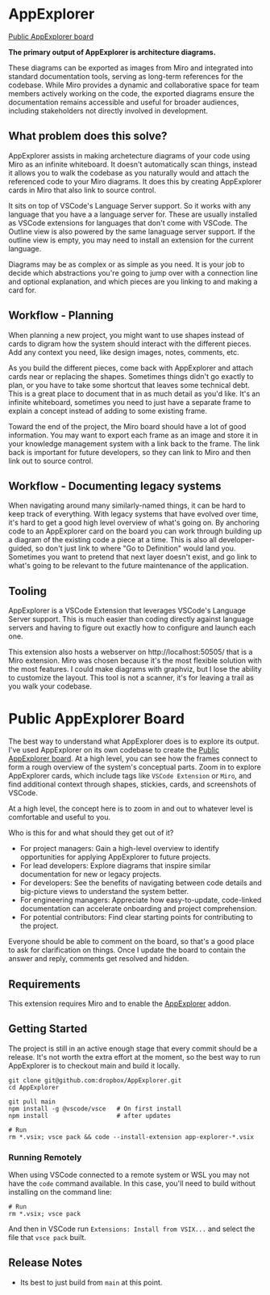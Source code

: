 # AppExplorer

[Public AppExplorer board](https://miro.com/app/board/uXjVL0VAGdA=/?share_link_id=273783644676)

**The primary output of AppExplorer is architecture diagrams.**

These diagrams can be exported as images from Miro and integrated into standard
documentation tools, serving as long-term references for the codebase. While
Miro provides a dynamic and collaborative space for team members actively
working on the code, the exported diagrams ensure the documentation remains
accessible and useful for broader audiences, including stakeholders not directly
involved in development.

## What problem does this solve?

AppExplorer assists in making archetecture diagrams of your code using Miro as
an infinite whiteboard. It doesn't automatically scan things, instead it allows
you to walk the codebase as you naturally would and attach the referenced code
to your Miro diagrams. It does this by creating AppExplorer cards in Miro that
also link to source control.

It sits on top of VSCode's Language Server support. So it works with any
language that you have a a language server for. These are usually installed as
VSCode extensions for languages that don't come with VSCode. The Outline view is
also powered by the same lanaguage server support. If the outline view is
empty, you may need to install an extension for the current language.

Diagrams may be as complex or as simple as you need. It is your job to decide
which abstractions you're going to jump over with a connection line and optional
explanation, and which pieces are you linking to and making a card for.

## Workflow - Planning

When planning a new project, you might want to use shapes instead of cards to
digram how the system should interact with the different pieces. Add any context
you need, like design images, notes, comments, etc.

As you build the different pieces, come back with AppExplorer and attach cards
near or replacing the shapes. Sometimes things didn't go exactly to plan, or you
have to take some shortcut that leaves some technical debt. This is a great
place to document that in as much detail as you'd like. It's an infinite
whiteboard, sometimes you need to just have a separate frame to explain a
concept instead of adding to some existing frame.

Toward the end of the project, the Miro board should have a lot of good
information. You may want to export each frame as an image and store it in your
knowledge management system with a link back to the frame. The link back is
important for future developers, so they can link to Miro and then link out to
source control.

## Workflow - Documenting legacy systems

When navigating around many similarly-named things, it can be hard to keep track
of everything. With legacy systems that have evolved over time, it's hard to get
a good high level overview of what's going on. By anchoring code to an
AppExplorer card on the board you can work through building up a diagram of the
existing code a piece at a time. This is also all developer-guided, so don't
just link to where "Go to Definition" would land you. Sometimes you want to
pretend that next layer doesn't exist, and go link to what's going to be
relevant to the future maintenance of the application.

## Tooling

AppExplorer is a VSCode Extension that leverages VSCode's Language Server
support. This is much easier than coding directly against language servers and
having to figure out exactly how to configure and launch each one.

This extension also hosts a webserver on http://localhost:50505/ that is a Miro
extension. Miro was chosen because it's the most flexible solution with the most
features. I could make diagrams with graphviz, but I lose the ability to
customize the layout. This tool is not a scanner, it's for leaving a trail as
you walk your codebase.

# Public AppExplorer Board

The best way to understand what AppExplorer does is to explore its output. I've
used AppExplorer on its own codebase to create the [Public AppExplorer
board](https://miro.com/app/board/uXjVL0VAGdA=/?share_link_id=273783644676). At
a high level, you can see how the frames connect to form a rough overview of the
system's conceptual parts. Zoom in to explore AppExplorer cards, which include
tags like `VSCode Extension` or `Miro`, and find additional context through shapes,
stickies, cards, and screenshots of VSCode.

At a high level, the concept here is to zoom in and out to whatever level is
comfortable and useful to you.

Who is this for and what should they get out of it?

- For project managers: Gain a high-level overview to identify opportunities for applying AppExplorer to future projects.
- For lead developers: Explore diagrams that inspire similar documentation for new or legacy projects.
- For developers: See the benefits of navigating between code details and big-picture views to understand the system better.
- For engineering managers: Appreciate how easy-to-update, code-linked documentation can accelerate onboarding and project comprehension.
- For potential contributors: Find clear starting points for contributing to the project.

Everyone should be able to comment on the board, so that's a good place to ask
for clarification on things. Once I update the board to contain the answer and
reply, comments get resolved and hidden.

## Requirements

This extension requires Miro and to enable the [AppExplorer](https://miro.com/oauth/authorize/?response_type=code&client_id=3458764531189693223&redirect_uri=%2Fconfirm-app-install%2F) addon.

## Getting Started

The project is still in an active enough stage that every commit should be a
release. It's not worth the extra effort at the moment, so the best way to run
AppExplorer is to checkout main and build it locally.

```
git clone git@github.com:dropbox/AppExplorer.git
cd AppExplorer

git pull main
npm install -g @vscode/vsce   # On first install
npm install                   # after updates

# Run
rm *.vsix; vsce pack && code --install-extension app-explorer-*.vsix
```

### Running Remotely

When using VSCode connected to a remote system or WSL you may not have the
`code` command available. In this case, you'll need to build without installing
on the command line:

```
# Run
rm *.vsix; vsce pack
```

And then in VSCode run `Extensions: Install from VSIX...` and select the file
that `vsce pack` built.

## Release Notes

- Its best to just build from `main` at this point.
